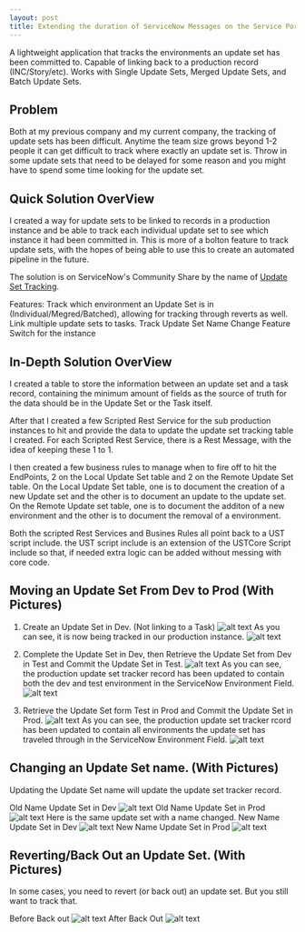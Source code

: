 ```yaml
---
layout: post
title: Extending the duration of ServiceNow Messages on the Service Portal (Pre London)
---
```

A lightweight application that tracks the environments an update set has been committed to. Capable of linking back to a production record (INC/Story/etc). Works with Single Update Sets, Merged Update Sets, and Batch Update Sets.

## Problem
Both at my previous company and my current company, the tracking of update sets has been difficult. Anytime the team size grows beyond 1-2 people it can get difficult to track where exactly an update set is. Throw in some update sets that need to be delayed for some reason and you might have to spend some time looking for the update set.


## Quick Solution OverView
I created a way for update sets to be linked to records in a production instance and be able to track each individual update set to see which instance it had been committed in. This is more of a bolton feature to track update sets, with the hopes of being able to use this to create an automated pipeline in the future.

The solution is on ServiceNow's Community Share by the name of [Update Set Tracking](https://developer.servicenow.com/app.do#!/share/contents/4545518_update_set_tracking?v=1.0&t=PRODUCT_DETAILS).

Features:
    Track which environment an Update Set is in (Individual/Megred/Batched), allowing for tracking through reverts as well.
    Link multiple update sets to tasks.
    Track Update Set Name Change
    Feature Switch for the instance




## In-Depth Solution OverView
I created a table to store the information between an update set and a task record, containing the minimum amount of fields as the source of truth for the data should be in the Update Set or the Task itself.

After that I created a few Scripted Rest Service for the sub production instances to hit and provide the data to update the update set tracking table I created. For each Scripted Rest Service, there is a Rest Message, with the idea of keeping these 1 to 1.

I then created a few business rules to manage when to fire off to hit the EndPoints, 2 on the Local Update Set table and 2 on the Remote Update Set table.
On the Local Update Set table, one is to document the creation of a new Update set and the other is to document an update to the update set.
On the Remote Update set table, one is to document the additon of a new environment and the other is to document the removal of a environment.

Both the scripted Rest Services and Busines Rules all point back to a UST script include. the UST script include is an extension of the USTCore Script include so that, if needed extra logic can be added without messing with core code.

## Moving an Update Set From Dev to Prod (With Pictures)
1. Create an Update Set in Dev. (Not linking to a Task)
![alt text](https://raw.githubusercontent.com/SeanABoyer/seanaboyer.github.io/master/img/posts/angularCalendar/Step1.PNG "Step1") 
As you can see, it is now being tracked in our production instance.
![alt text](https://raw.githubusercontent.com/SeanABoyer/seanaboyer.github.io/master/img/posts/angularCalendar/Step1a.PNG "Step1a") 
2. Complete the Update Set in Dev, then Retrieve the Update Set from Dev in Test and Commit the Update Set in Test.
![alt text](https://raw.githubusercontent.com/SeanABoyer/seanaboyer.github.io/master/img/posts/angularCalendar/Step2.PNG "Step2") 
As you can see, the production update set tracker record has been updated to contain both the dev and test environment in the ServiceNow Environment Field.
![alt text](https://raw.githubusercontent.com/SeanABoyer/seanaboyer.github.io/master/img/posts/angularCalendar/Step2a.PNG "Step2a") 

3. Retrieve the Update Set form Test in Prod and Commit the Update Set in Prod.
![alt text](https://raw.githubusercontent.com/SeanABoyer/seanaboyer.github.io/master/img/posts/angularCalendar/Step3.PNG "Step3") 
As you can see, the production update set tracker rcord has been updated to contain all environments the update set has traveled through in the ServiceNow Environment Field.
![alt text](https://raw.githubusercontent.com/SeanABoyer/seanaboyer.github.io/master/img/posts/angularCalendar/Step3a.PNG "Step3a") 
## Changing an Update Set name. (With Pictures)
Updating the Update Set name will update the update set tracker record.

Old Name Update Set in Dev
![alt text](https://raw.githubusercontent.com/SeanABoyer/seanaboyer.github.io/master/img/posts/angularCalendar/OldDev.PNG "OldDev") 
Old Name Update Set in Prod
![alt text](https://raw.githubusercontent.com/SeanABoyer/seanaboyer.github.io/master/img/posts/angularCalendar/OldProd.PNG "OldProd") 
Here is the same update set with a name changed.
New Name Update Set in Dev
![alt text](https://raw.githubusercontent.com/SeanABoyer/seanaboyer.github.io/master/img/posts/angularCalendar/NewDev.PNG "NewDev") 
New Name Update Set in Prod
![alt text](https://raw.githubusercontent.com/SeanABoyer/seanaboyer.github.io/master/img/posts/angularCalendar/NewProd.PNG "NewProd") 

## Reverting/Back Out an Update Set. (With Pictures)
In some cases, you need to revert (or back out) an update set. But you still want to track that.

Before Back out
![alt text](https://raw.githubusercontent.com/SeanABoyer/seanaboyer.github.io/master/img/posts/angularCalendar/NewProd.PNG "PreRevert") 
After Back Out
![alt text](https://raw.githubusercontent.com/SeanABoyer/seanaboyer.github.io/master/img/posts/angularCalendar/NewProd.PNG "PostRevert")